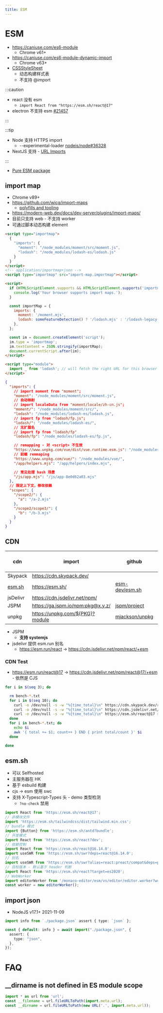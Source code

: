 ```yaml
---
title: ESM
---
```


# ESM

- https://caniuse.com/es6-module
  - Chrome v61+
- https://caniuse.com/es6-module-dynamic-import
  - Chrome v63+
- [CSSStyleSheet](https://developer.mozilla.org/en-US/docs/Web/API/CSSStyleSheet)
  - 动态构建样式表
  - 不支持 @import

:::caution

- react 没有 esm
  - `import React from "https://esm.sh/react@17"`
- electron 不支持 esm [#21457](https://github.com/electron/electron/issues/21457)

:::

:::tip

- Node 支持 HTTPS import
  - --experimental-loader [nodejs/node#36328](https://github.com/nodejs/node/pull/36328)
- NextJS 支持 - [URL Imports](https://nextjs.org/docs/api-reference/next.config.js/url-imports)

:::

- [Pure ESM package](https://gist.github.com/sindresorhus/a39789f98801d908bbc7ff3ecc99d99c)

## import map

- Chrome v89+
- https://github.com/wicg/import-maps
  - [polyfills and tooling](https://github.com/wicg/import-maps#community-polyfills-and-tooling)
- https://modern-web.dev/docs/dev-server/plugins/import-maps/
- 目前只支持 web - 不支持 worker
- 可通过脚本动态构建 element

```html
<script type="importmap">
  {
    "imports": {
      "moment": "/node_modules/moment/src/moment.js",
      "lodash": "/node_modules/lodash-es/lodash.js"
    }
  }
</script>
<!-- application/importmap+json -->
<script type="importmap" src="import-map.importmap"></script>
```

```html title="动态构建"
<script>
  if (HTMLScriptElement.supports && HTMLScriptElement.supports('importmap')) {
    console.log('Your browser supports import maps.');
  }

  const importMap = {
    imports: {
      moment: '/moment.mjs',
      lodash: someFeatureDetection() ? '/lodash.mjs' : '/lodash-legacy-browsers.mjs',
    },
  };

  const im = document.createElement('script');
  im.type = 'importmap';
  im.textContent = JSON.stringify(importMap);
  document.currentScript.after(im);
</script>

<script type="module">
  import _ from 'lodash'; // will fetch the right URL for this browser
</script>
```

```json title="importmap 规范"
{
  "imports": {
    // import moment from "moment";
    "moment": "/node_modules/moment/src/moment.js",
    // 自动映射
    // import localeData from "moment/locale/zh-cn.js";
    "moment/": "/node_modules/moment/src/",
    "lodash": "/node_modules/lodash-es/lodash.js",
    // import fp from "lodash/fp.js";
    "lodash/": "/node_modules/lodash-es/",
    // 无扩展名
    // import fp from "lodash/fp"
    "lodash/fp": "/node_modules/lodash-es/fp.js",

    // remapping - 对 <script> 不生效
    "https://www.unpkg.com/vue/dist/vue.runtime.esm.js": "/node_modules/vue/dist/vue.runtime.esm.js",
    // 前缀 remmaping
    "https://www.unpkg.com/vue/": "/node_modules/vue/",
    "/app/helpers.mjs": "/app/helpers/index.mjs",

    // 常见处理 hash 场景
    "/js/app.mjs": "/js/app-8e0d62a03.mjs"
  },
  // 限定上下文，修改依赖
  "scopes": {
    "/scope2/": {
      "a": "/a-2.mjs"
    },
    "/scope2/scope3/": {
      "b": "/b-3.mjs"
    }
  }
}
```

## CDN

| cdn      | import                            | github           | cjs -> esm |
| -------- | --------------------------------- | ---------------- | ---------- |
| Skypack  | https://cdn.skypack.dev/          |                  | ✅         |
| [esm.sh] | https://esm.sh/                   | [esm-dev/esm.sh] | ✅         |
| jsDelivr | https://cdn.jsdelivr.net/npm/     |                  | ❌         |
| JSPM     | https://ga.jspm.io/npm:pkg@x.y.z/ | [jspm/project]   | ❌         |
| unpkg    | https://unpkg.com/${PKG}?module   | [mjackson/unpkg] | ❌         |

[esm.sh]: https://esm.sh/
[esm-dev/esm.sh]: https://github.com/esm-dev/esm.sh
[jspm/project]: https://github.com/jspm/project
[mjackson/unpkg]: https://github.com/mjackson/unpkg

- JSPM
  - **支持 systemjs**
- jsdelivr 提供 esm.run 别名
  - https://esm.run/react -> https://cdn.jsdelivr.net/npm/react/+esm

### CDN Test

- https://esm.run/react@17 -> https://cdn.jsdelivr.net/npm/react@17/+esm - 依然是 CJS

```bash
for i in $(seq 3); do

  rm bench-*.txt
  for i in $(seq 10); do
    curl -o /dev/null -s -w "%{time_total}\n" https://cdn.skypack.dev/react@17 >> bench-a.txt
    curl -o /dev/null -s -w "%{time_total}\n" https://cdn.jsdelivr.net/npm/react@17/+esm >> bench-b.txt
    curl -o /dev/null -s -w "%{time_total}\n" https://esm.sh/react@17 >> bench-c.txt
  done
  for i in bench-*.txt; do
    echo $i
    awk '{ total += $1; count++ } END { print total/count }' $i
  done

done
```

## esm.sh

- 可以 Selfhosted
- 主服务器在 HK
- 基于 esbuild 构建
- cjs -> esm 使用 swc
- 支持 X-Typescript-Types 头 - demo 类型检测
  - `?no-check` 禁用

```js
import React from 'https://esm.sh/react@17';
// 非模块文件
import 'https://esm.sh/tailwindcss/dist/tailwind.min.css';
// bundle 模式
import {Button} from 'https://esm.sh/antd?bundle';
// 开发模式
import React from 'https://esm.sh/react?dev';
// 依赖控制
import React from 'https://esm.sh/react@16.14.0';
import useSWR from 'https://esm.sh/swr?deps=react@16.14.0';
// 别名
import useSWR from 'https://esm.sh/swr?alias=react:preact/compat&deps=preact@10.5.14';
// 目标版本 - 默认基于 header 判断
import React from 'https://esm.sh/react?target=es2020';
// WebWorker
import editorWorker from '/monaco-editor/esm/vs/editor/editor.worker?worker';
const worker = new editorWorker();
```

## import json

- NodeJS v17.1+ 2021-11-09

```ts
import info from `./package.json` assert { type: `json` };

const { default: info } = await import("./package.json", {
  assert: {
    type: "json",
  },
});
```

# FAQ

## \_\_dirname is not defined in ES module scope

```js
import * as url from 'url';
const __filename = url.fileURLToPath(import.meta.url);
const __dirname = url.fileURLToPath(new URL('.', import.meta.url));
```
